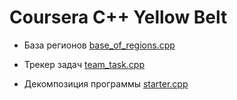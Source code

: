 # Coursera C++ Yellow Belt

- База регионов [base_of_regions.cpp](https://www.coursera.org/learn/c-plus-plus-yellow/programming/9CX0j/baza-rieghionov)

- Трекер задач [team_task.cpp](https://www.coursera.org/learn/c-plus-plus-yellow/programming/f9Art/triekier-zadach)

- Декомпозиция программы [starter.cpp](https://www.coursera.org/learn/c-plus-plus-yellow/programming/k6Xm2/diekompozitsiia-proghrammy)


